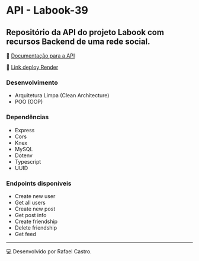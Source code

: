 # API - Labook-39
## Repositório da API do projeto Labook com recursos Backend de uma rede social.

:green_book: [Documentação para a API](https://documenter.getpostman.com/view/22376211/2s935oLjBq)

:satellite: [Link deploy Render](https://labenu-labook-39.onrender.com)

### Desenvolvimento
- Arquitetura Limpa (Clean Architecture)
- POO (OOP)

### Dependências
* Express
* Cors
* Knex
* MySQL
* Dotenv
* Typescript
* UUID


### Endpoints disponíveis
* Create new user
* Get all users
* Create new post
* Get post info
* Create friendship
* Delete friendship
* Get feed


---
:computer: Desenvolvido por Rafael Castro.
